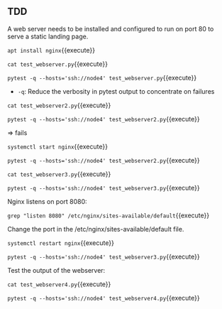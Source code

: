 ## TDD

A web server needs to be installed and configured to run on port 80 to serve a static landing page.

`apt install nginx`{{execute}}

`cat test_webserver.py`{{execute}}

`pytest -q --hosts='ssh://node4' test_webserver.py`{{execute}}

- `-q`: Reduce the verbosity in pytest output to concentrate on failures

`cat test_webserver2.py`{{execute}}

`pytest -q --hosts='ssh://node4' test_webserver2.py`{{execute}}

=> fails

`systemctl start nginx`{{execute}}

`pytest -q --hosts='ssh://node4' test_webserver2.py`{{execute}}

`cat test_webserver3.py`{{execute}}

`pytest -q --hosts='ssh://node4' test_webserver3.py`{{execute}}

Nginx listens on port 8080:

`grep "listen 8080" /etc/nginx/sites-available/default`{{execute}}

Change the port in the /etc/nginx/sites-available/default file.

`systemctl restart nginx`{{execute}}

`pytest -q --hosts='ssh://node4' test_webserver3.py`{{execute}}

Test the output of the webserver:

`cat test_webserver4.py`{{execute}}

`pytest -q --hosts='ssh://node4' test_webserver4.py`{{execute}}
